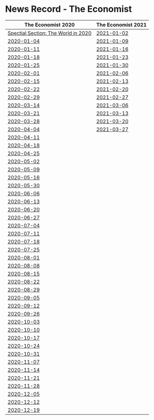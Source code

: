 # News Record - The Economist

| The Economist 2020 | The Economist 2021 |
| ---------- | -----|
|[Spectial Section: The World in 2020](TheWorldin2020)|[2021-01-02](2021-01-02)|
| [2020-01-04](2020-01-04) |[2021-01-09](2021-01-09)|
| [2020-01-11](2020-01-11) |[2021-01-16](2021-01-16)|
| [2020-01-18](2020-01-18) |[2021-01-23](2021-01-23)|
| [2020-01-25](2020-01-25) |[2021-01-30](2021-01-30)|
| [2020-02-01](2020-02-01) |[2021-02-06](2021-02-06)|
| [2020-02-15](2020-02-15) |[2021-02-13](2021-02-13)|
| [2020-02-22](2020-02-22) |[2021-02-20](2021-02-20)|
| [2020-02-29](2020-02-29) |[2021-02-27](2021-02-27)|
| [2020-03-14](2020-03-14) |[2021-03-06](2021-03-06)|
| [2020-03-21](2020-03-21) |[2021-03-13](2021-03-13)|
| [2020-03-28](2020-03-28) |[2021-03-20](2021-03-20)|
| [2020-04-04](2020-04-04) |[2021-03-27](2021-03-27)|
| [2020-04-11](2020-04-11) ||
| [2020-04-18](2020-04-18) ||
| [2020-04-25](2020-04-25) ||
| [2020-05-02](2020-05-02) ||
| [2020-05-09](2020-05-09) ||
| [2020-05-16](2020-05-16) ||
| [2020-05-30](2020-05-30) ||
| [2020-06-06](2020-06-06) ||
| [2020-06-13](2020-06-13) ||
| [2020-06-20](2020-06-20) ||
| [2020-06-27](2020-06-27) ||
| [2020-07-04](2020-07-04) ||
| [2020-07-11](2020-07-11) ||
| [2020-07-18](2020-07-18) ||
| [2020-07-25](2020-07-25) ||
| [2020-08-01](2020-08-01) ||
| [2020-08-08](2020-08-08) ||
| [2020-08-15](2020-08-15) ||
| [2020-08-22](2020-08-22) ||
| [2020-08-29](2020-08-29) ||
| [2020-09-05](2020-09-05) ||
| [2020-09-12](2020-09-12) ||
| [2020-09-26](2020-09-26) ||
| [2020-10-03](2020-10-03) ||
| [2020-10-10](2020-10-10) ||
| [2020-10-17](2020-10-17) ||
| [2020-10-24](2020-10-24) ||
| [2020-10-31](2020-10-31) ||
| [2020-11-07](2020-11-07) ||
| [2020-11-14](2020-11-14) ||
| [2020-11-21](2020-11-21) ||
| [2020-11-28](2020-11-28) ||
| [2020-12-05](2020-12-05) ||
|[2020-12-12](2020-12-12)||
|[2020-12-19](2020-12-19)||